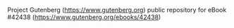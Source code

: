 Project Gutenberg (https://www.gutenberg.org) public repository for eBook #42438 (https://www.gutenberg.org/ebooks/42438)
